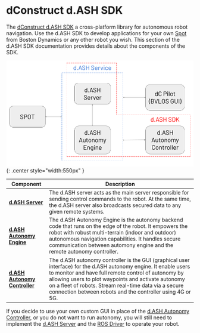 # dConstruct d.ASH SDK

The [dConstruct d.ASH SDK](https://www.dconstruct.co/services-1) a cross-platform library for autonomous robot navigation. Use the d.ASH SDK to develop applications for your own [Spot](https://www.bostondynamics.com/spot) from Boston Dynamics or any other robot you wish. This section of the d.ASH SDK documentation provides details about the components of the SDK.

![Screenshot](img/diagram.png){: .center style="width:550px" }

| Component | Description |
| ------- | ------- |
| **[d.ASH Server](https://dconstruct-tech.github.io/dash-sdk/#dash-server)** | The d.ASH server acts as the main server responsible for sending control commands to the robot. At the same time, the d.ASH server also broadcasts secured data to any given remote systems.|
| **[d.ASH Autonomy Engine](https://dconstruct-tech.github.io/dash-sdk/#ros-driver)** | The d.ASH Autonomy Engine is the autonomy backend code that runs on the edge of the robot. It empowers the robot with robust multi-terrain (indoor and outdoor) autonomous navigation capabilities. It handles secure communication between automony engine and the remote autonomy controller. |
| **[d.ASH Autonomy Controller](https://dconstruct-tech.github.io/dash-sdk/#dash-autonomy-controller)** | The d.ASH autonomy controller is the GUI (graphical user interface) for the d.ASH autonomy engine. It enable users to monitor and have full remote control of autonomy by allowing users to plot waypoints and activate autonomy on a fleet of robots. Stream real-time data via a secure connection between robots and the controller using 4G or 5G. |


If you decide to use your own custom GUI in place of the [d.ASH Autonomy Controller](#dash-autonomy-controller), or you do not want to run autonomy, you will still need to implement the [d.ASH Server](#dash-server) and the [ROS Driver](#ros-driver) to operate your robot. 
